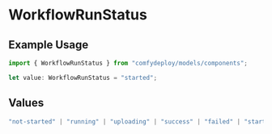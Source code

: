 # WorkflowRunStatus

## Example Usage

```typescript
import { WorkflowRunStatus } from "comfydeploy/models/components";

let value: WorkflowRunStatus = "started";
```

## Values

```typescript
"not-started" | "running" | "uploading" | "success" | "failed" | "started" | "queued" | "timeout" | "cancelled"
```